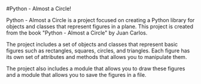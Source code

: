 #Python - Almost a Circle!



Python - Almost a Circle is a project focused on creating a Python library for objects and classes that represent figures in a plane. This project is created from the book "Python - Almost a Circle" by Juan Carlos.



The project includes a set of objects and classes that represent basic figures such as rectangles, squares, circles, and triangles. Each figure has its own set of attributes and methods that allows you to manipulate them.



The project also includes a module that allows you to draw these figures and a module that allows you to save the figures in a file.

